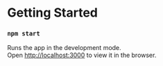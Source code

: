 # Getting Started

### `npm start`

Runs the app in the development mode.<br>
Open [http://localhost:3000](http://localhost:3000) to view it in the browser.
